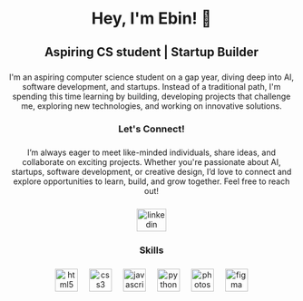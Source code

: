 <h1 align="center">Hey, I'm Ebin! 👋</h1>

###

<h2 align="center">Aspiring CS student | Startup Builder</h2>

###

<p align="center">I'm an aspiring computer science student on a gap year, diving deep into AI, software development, and startups. Instead of a traditional path, I'm spending this time learning by building, developing projects that challenge me, exploring new technologies, and working on innovative solutions.</p>

###

<h3 align="center">Let's Connect!</h3>

###

<p align="center">I’m always eager to meet like-minded individuals, share ideas, and collaborate on exciting projects. Whether you're passionate about AI, startups, software development, or creative design, I’d love to connect and explore opportunities to learn, build, and grow together. Feel free to reach out!</p>

###

<div align="center">
  <a href="https://www.linkedin.com/in/ebinjosey/" target="_blank">
    <img src="https://raw.githubusercontent.com/maurodesouza/profile-readme-generator/master/src/assets/icons/social/linkedin/default.svg" width="52" height="40" alt="linkedin logo"  />
  </a>
</div>

###

<h3 align="center">Skills</h3>

###

<div align="center">
  <img src="https://cdn.jsdelivr.net/gh/devicons/devicon/icons/html5/html5-original.svg" height="40" alt="html5 logo"  />
  <img width="12" />
  <img src="https://cdn.jsdelivr.net/gh/devicons/devicon/icons/css3/css3-original.svg" height="40" alt="css3 logo"  />
  <img width="12" />
  <img src="https://cdn.jsdelivr.net/gh/devicons/devicon/icons/javascript/javascript-original.svg" height="40" alt="javascript logo"  />
  <img width="12" />
  <img src="https://cdn.jsdelivr.net/gh/devicons/devicon/icons/python/python-original.svg" height="40" alt="python logo"  />
  <img width="12" />
  <img src="https://cdn.jsdelivr.net/gh/devicons/devicon/icons/photoshop/photoshop-plain.svg" height="40" alt="photoshop logo"  />
  <img width="12" />
  <img src="https://cdn.jsdelivr.net/gh/devicons/devicon/icons/figma/figma-original.svg" height="40" alt="figma logo"  />
</div>

###

